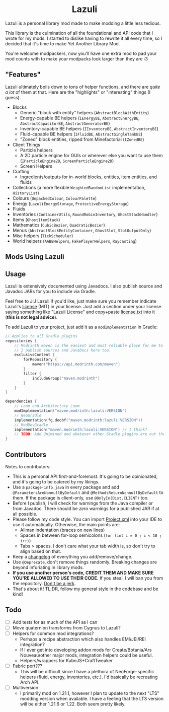 <div align="center">

# Lazuli

</div>

Lazuli is a personal library mod made to make modding a little less tedious.

This library is the culmination of all the foundational and API code that I
wrote for my mods. I started to dislike having to rewrite it all every time, so
I decided that it's time to make Yet Another Library Mod.

You're welcome modpackers, now you'll have one extra mod to pad your mod counts
with to make your modpacks look larger than they are :3

## "Features"

Lazuli ultimately boils down to tons of helper functions, and there are *quite a lot* of
them at that. Here are the "highlights" or "interesting" things (I guess).

- Blocks
  - Generic "block with entity" helpers (`AbstractBlockWithEntity`)
  - Energy-capable BE helpers (`IEnergyBE`, `AbstractEnergyBE`, `AbstractCapacitorBE`, `AbstractGeneratorBE`)
  - Inventory-capable BE helpers (`IInventoryBE`, `AbstractInventoryBE`)
  - Fluid-capable BE helpers (`IFluidBE`, `AbstractSingleTankBE`)
  - "Zoned" block entities, ripped from Minefactorial (`IZonedBE`)
- Client Things
  - Particle helpers
  - A 2D particle engine for GUIs or wherever else you want to use them (`IParticleEngine2D`, `ScreenParticleEngine2D`)
  - Screen Helpers
- Crafting
  - Ingredients/outputs for in-world blocks, entities, item entities, and fluids
- Collections (a more flexible `WeightedRandomList` implementation, `HistoryList`)
- Colours (`UnpackedColour`, `ColourPalette`)
- Energy (`LazuliEnergyStorage`, `ProtectiveEnergyStorage`)
- Fluids
- Inventories (`ContainerUtils`, `RoundRobinInventory`, `GhostStackHandler`)
- Items (`GhostItemStack`)
- Mathematics (`CubicBezier`, `QuadraticBezier`)
- Menus (`AbstractBlockEntityContainer`, `GhostSlot`, `SlotOutputOnly`)
- Misc helpers (`TickScheduler`)
- World helpers (`AABBHelpers`, `FakePlayerHelpers`, `Raycasting`)

## Mods Using Lazuli

<!-- Todo: s/cygnus' foundation/lazuli/ - [Cygnus](https://github.com/nebula-modding/cygnus) -->
<!-- Todo: s/minefactorial's foundation/lazuli/ - [Minefactorial](https://github.com/emmathemartian/minefactorial) -->
<!-- I'll add Ala Sona to this when ("if" may be a better term) I publish it on Git - Ala Sona -->

## Usage

Lazuli is extensively documented using Javadocs. I also publish source and
Javadoc JARs for you to include via Gradle.

Feel free to JiJ Lazuli if you'd like, just make sure you remember indicate
Lazuli's [license](license.txt) (MIT) in your license. Just add a section under
your license saying something like "Lazuli License" and copy+paste
[license.txt](license.txt) into it (**this is not legal advice**).

To add Lazuli to your project, just add it as a `modImplementation` in Gradle:

```kts
// Applies to all Gradle plugins
repositories {
	// Modrinth maven is the easiest and most reliable place for me to publish at the moment.
	// I publish sources and JavaDocs here too.
	exclusiveContent {
		forRepository {
			maven("https://api.modrinth.com/maven")
		}
		filter {
			includeGroup("maven.modrinth")
		}
	}
}

dependencies {
	// Loom and Architectury Loom
	modImplementation("maven.modrinth:lazuli:VERSION")
	// NeoGradle
	implementation(fg.deobf("maven.modrinth:lazuli:VERSION"))
	// ModDevGradle
	implementation("maven.modrinth:lazuli:VERSION") // I think?
	// TODO: Add Unimined and whatever other Gradle plugins are out there in the wild.
}
```

## Contributors

Notes to contributors:

- This is a personal API first-and-foremost. It's going to be opinionated, and
  it's going to be catered by my likings.
- Use a `package-info.java` in every package and add
  `@ParametersAreNonnullByDefault` and `@MethodsReturnNonnullByDefault` to them.
  If the package is client-only, use `@OnlyIn(Dist.CLIENT)` too.
- Before I publish, I will check for warnings from the Java compiler or from
  Javadoc. There should be *zero* warnings for a published JAR if at all
  possible.
- Please follow my code style. You can import [Project.xml](Project.xml) into
  your IDE to use it automatically. Otherwise, the main points are:
  - Allman indentation (braces on new lines)
  - Spaces in between for-loop semicolons (`for (int i = 0 ; i < 10 ; i++)`)
  - Tabs > spaces. I don't care what your tab width is, so don't try to align
    based on that.
- Keep a [changelog](changelog.md) of everything you add/remove/change.
- Use `@Deprecate`, don't remove things randomly. Breaking changes are beyond
  infuriating in library mods.
- **If you use another person's code, CREDIT THEM AND MAKE SURE YOU'RE ALLOWED
  TO USE THEIR CODE.** If you steal, I will ban you from the repository.
  [Don't be a jerk](https://github.com/CoFH/ThermalExpansion?tab=readme-ov-file#cofh-dont-be-a-jerk-license-v2).
- That's about it! TL;DR, follow my general style in the codebase and be kind!

## Todo

- [ ] Add tests for as much of the API as I can
- [ ] Move quaternion transforms from Cygnus to Lazuli?
- [ ] Helpers for common mod integrations?
  - Perhaps a recipe abstraction which also handles EMI/JEI/REI integration?
  - If I ever get into developing addon mods for Create/Botania/Ars Nouveau/other major mods, integration helpers could be useful.
  - Helpers/wrappers for KubeJS+CraftTweaker
- [ ] Fabric port???
  - This will be difficult since I have a plethora of NeoForge-specific helpers (fluid, energy, inventories, etc.).
    I'd basically be recreating Arch API.
- [ ] Multiversion
  - I primarily mod on 1.21.1, however I plan to update to the next "LTS" modding version when available.
    I have a feeling that the LTS version will be either 1.21.6 or 1.22. Both seem pretty likely.
